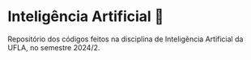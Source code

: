 # Inteligência Artificial 🤖

 Repositório dos códigos feitos na disciplina de Inteligência Artificial da UFLA, no semestre 2024/2.
